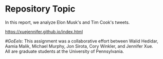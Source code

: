 # Repository Topic

In this report, we analyze Elon Musk's and Tim Cook's tweets.

https://xuejennifer.github.io/index.html
 
*#GoEels*: This assignment was a collaborative effort between Walid Hedidar, Aamia Malik, Michael Murphy, Jon Sirota, Cory Winkler, and Jennifer Xue. All are graduate students at the University of Pennsylvania. 
